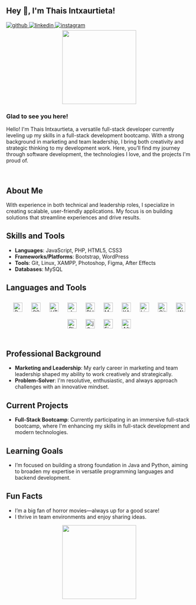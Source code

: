 ## Hey 👋, I'm Thais Intxaurtieta!  
  

<a href="https://github.com/intxaurtietadev" target="_blank">
<img src=https://img.shields.io/badge/github-%2324292e.svg?&style=for-the-badge&logo=github&logoColor=white alt=github style="margin-bottom: 5px;" />
</a>
<a href="https://linkedin.com/in/thais-intxaurtieta" target="_blank">
<img src=https://img.shields.io/badge/linkedin-%231E77B5.svg?&style=for-the-badge&logo=linkedin&logoColor=white alt=linkedin style="margin-bottom: 5px;" />
</a>
<a href="https://instagram.com/padthais_" target="_blank">
<img src=https://img.shields.io/badge/instagram-%23000000.svg?&style=for-the-badge&logo=instagram&logoColor=white alt=instagram style="margin-bottom: 5px;" />
</a>  
  
<div id="header" align="center">
  <img src="https://media.giphy.com/media/Vf3ZKdillTMOOaOho0/giphy.gif" width="200"/>
</div>


### Glad to see you here!  
Hello! I'm Thais Intxaurtieta, a versatile full-stack developer currently leveling up my skills in a full-stack development bootcamp. With a strong background in marketing and team leadership, I bring both creativity and strategic thinking to my development work. Here, you’ll find my journey through software development, the technologies I love, and the projects I'm proud of.

<br/>  


## About Me

With experience in both technical and leadership roles, I specialize in creating scalable, user-friendly applications. My focus is on building solutions that streamline experiences and drive results.

## Skills and Tools

- **Languages**: JavaScript, PHP, HTML5, CSS3
- **Frameworks/Platforms**: Bootstrap, WordPress
- **Tools**: Git, Linux, XAMPP, Photoshop, Figma, After Effects
- **Databases**: MySQL

## Languages and Tools  
<div align="center">  
<a href="https://getbootstrap.com/docs/3.4/javascript/" target="_blank"><img style="margin: 10px" src="https://profilinator.rishav.dev/skills-assets/bootstrap-plain.svg" alt="Bootstrap" height="25" /></a>  
<a href="https://www.w3schools.com/css/" target="_blank"><img style="margin: 10px" src="https://profilinator.rishav.dev/skills-assets/css3-original-wordmark.svg" alt="CSS3" height="25" /></a>  
<a href="https://en.wikipedia.org/wiki/HTML5" target="_blank"><img style="margin: 10px" src="https://profilinator.rishav.dev/skills-assets/html5-original-wordmark.svg" alt="HTML5" height="25" /></a>  
<a href="https://www.javascript.com/" target="_blank"><img style="margin: 10px" src="https://profilinator.rishav.dev/skills-assets/javascript-original.svg" alt="JavaScript" height="25" /></a>  
<a href="https://www.php.net/" target="_blank"><img style="margin: 10px" src="https://profilinator.rishav.dev/skills-assets/php-original.svg" alt="PHP" height="25" /></a>  
<a href="https://www.mysql.com/" target="_blank"><img style="margin: 10px" src="https://profilinator.rishav.dev/skills-assets/mysql-original-wordmark.svg" alt="MySQL" height="25" /></a>  
<a href="https://www.apachefriends.org/" target="_blank"><img style="margin: 10px" src="https://profilinator.rishav.dev/skills-assets/xampp.png" alt="XAMPP" height="25" /></a>  
<a href="https://www.linux.org/" target="_blank"><img style="margin: 10px" src="https://profilinator.rishav.dev/skills-assets/linux-original.svg" alt="Linux" height="25" /></a>  
<a href="https://github.com/" target="_blank"><img style="margin: 10px" src="https://profilinator.rishav.dev/skills-assets/git-scm-icon.svg" alt="Git" height="25" /></a>  
<a href="https://wordpress.com/" target="_blank"><img style="margin: 10px" src="https://profilinator.rishav.dev/skills-assets/wordpress.png" alt="WordPress" height="25" /></a>  
<a href="https://www.adobe.com/in/products/photoshop.html" target="_blank"><img style="margin: 10px" src="https://profilinator.rishav.dev/skills-assets/photoshop-plain.svg" alt="Photoshop" height="25" /></a>  
<a href="https://jquery.com/" target="_blank"><img style="margin: 10px" src="https://profilinator.rishav.dev/skills-assets/jquery.png" alt="jQuery" height="25" /></a>  
<a href="https://www.figma.com/" target="_blank"><img style="margin: 10px" src="https://profilinator.rishav.dev/skills-assets/figma-icon.svg" alt="Figma" height="25" /></a>  
<a href="https://www.adobe.com/in/products/aftereffects.html" target="_blank"><img style="margin: 10px" src="https://profilinator.rishav.dev/skills-assets/aftereffects.png" alt="After Effects" height="25" /></a>  
</div>  

<br/>  

## Professional Background

- **Marketing and Leadership**: My early career in marketing and team leadership shaped my ability to work creatively and strategically.
- **Problem-Solver**: I'm resolutive, enthusiastic, and always approach challenges with an innovative mindset.

## Current Projects

- **Full-Stack Bootcamp**: Currently participating in an immersive full-stack bootcamp, where I'm enhancing my skills in full-stack development and modern technologies.

## Learning Goals

- I’m focused on building a strong foundation in Java and Python, aiming to broaden my expertise in versatile programming languages and backend development.

## Fun Facts

- I’m a big fan of horror movies—always up for a good scare!
- I thrive in team environments and enjoy sharing ideas.


<div id="header" align="center">
  <img src="https://i.giphy.com/media/v1.Y2lkPTc5MGI3NjExOWMzcXpxendlNW1jZW91dXF6bjYyMzNnMGxwMHFsZzdjYnphbXY4dSZlcD12MV9pbnRlcm5hbF9naWZfYnlfaWQmY3Q9cw/lwnVQjawHHwWFbJZuI/giphy.gif" width="200"/>
</div>


<br/>  


